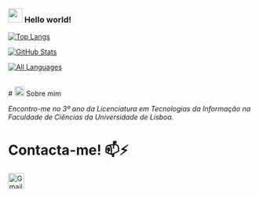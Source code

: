 ### <img src="https://github.com/TheDudeThatCode/TheDudeThatCode/blob/master/Assets/Hi.gif" width="29px"> **Hello world!** 

[![Top Langs](https://github-readme-stats.vercel.app/api/top-langs/?username=MatiSilva01&theme=dark&hide_langs_below=1)](https://github.com/MatiSilva01)

[![GitHub Stats](https://github-readme-stats.vercel.app/api?username=MatiSilva01&show_icons=true&theme=dark&line_height=27)](https://github.com/MatiSilva01)

[![All Languages](https://github-readme-stats.vercel.app/api/top-langs/?username=MatiSilva01&layout=compact&theme=dark)](https://github.com/MatiSilva01)

<br>
#  <img alt="GIF" src="https://github.com/TheDudeThatCode/TheDudeThatCode/blob/master/Assets/powerup.gif" width="20px" /> Sobre mim 
<p>
  <em>
    Encontro-me no 3º ano da Licenciatura em Tecnologias da Informação na Faculdade de Ciências da Universidade de Lisboa.
  </em>  
</p>

# Contacta-me! 📫⚡ 

[<img src="https://github.com/TheDudeThatCode/TheDudeThatCode/blob/master/Assets/Gmail.svg" alt="Gmail logo" height="32">](mailto:matildeferreirasilva@gmail.com)
